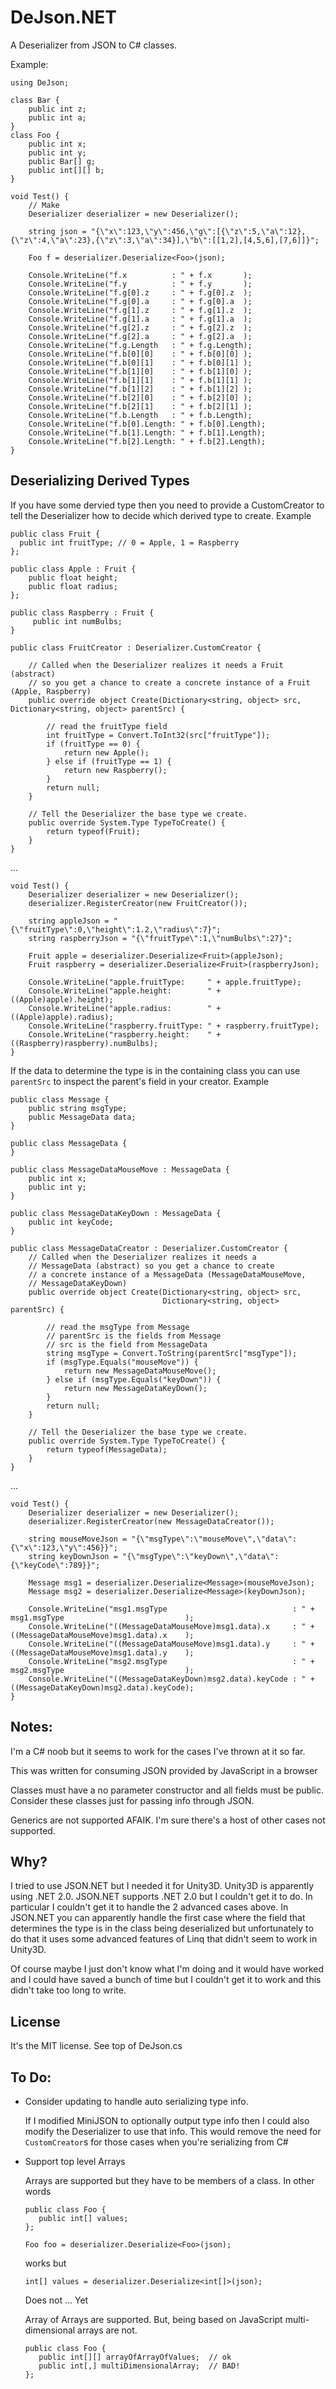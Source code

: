 DeJson.NET
==========

A Deserializer from JSON to C# classes.

Example:

    using DeJson;

    class Bar {
        public int z;
        public int a;
    }
    class Foo {
        public int x;
        public int y;
        public Bar[] g;
        public int[][] b;
    }

    void Test() {
        // Make
        Deserializer deserializer = new Deserializer();

        string json = "{\"x\":123,\"y\":456,\"g\":[{\"z\":5,\"a\":12},{\"z\":4,\"a\":23},{\"z\":3,\"a\":34}],\"b\":[[1,2],[4,5,6],[7,6]]}";

        Foo f = deserializer.Deserialize<Foo>(json);

        Console.WriteLine("f.x          : " + f.x       );
        Console.WriteLine("f.y          : " + f.y       );
        Console.WriteLine("f.g[0].z     : " + f.g[0].z  );
        Console.WriteLine("f.g[0].a     : " + f.g[0].a  );
        Console.WriteLine("f.g[1].z     : " + f.g[1].z  );
        Console.WriteLine("f.g[1].a     : " + f.g[1].a  );
        Console.WriteLine("f.g[2].z     : " + f.g[2].z  );
        Console.WriteLine("f.g[2].a     : " + f.g[2].a  );
        Console.WriteLine("f.g.Length   : " + f.g.Length);
        Console.WriteLine("f.b[0][0]    : " + f.b[0][0] );
        Console.WriteLine("f.b[0][1]    : " + f.b[0][1] );
        Console.WriteLine("f.b[1][0]    : " + f.b[1][0] );
        Console.WriteLine("f.b[1][1]    : " + f.b[1][1] );
        Console.WriteLine("f.b[1][2]    : " + f.b[1][2] );
        Console.WriteLine("f.b[2][0]    : " + f.b[2][0] );
        Console.WriteLine("f.b[2][1]    : " + f.b[2][1] );
        Console.WriteLine("f.b.Length   : " + f.b.Length);
        Console.WriteLine("f.b[0].Length: " + f.b[0].Length);
        Console.WriteLine("f.b[1].Length: " + f.b[1].Length);
        Console.WriteLine("f.b[2].Length: " + f.b[2].Length);
    }

Deserializing Derived Types
---------------------------

If you have some dervied type then you need to provide a CustomCreator to tell
the Deserializer how to decide which derived type to create. Example

    public class Fruit {
      public int fruitType; // 0 = Apple, 1 = Raspberry
    };

    public class Apple : Fruit {
        public float height;
        public float radius;
    };

    public class Raspberry : Fruit {
         public int numBulbs;
    }

    public class FruitCreator : Deserializer.CustomCreator {

        // Called when the Deserializer realizes it needs a Fruit (abstract)
        // so you get a chance to create a concrete instance of a Fruit (Apple, Raspberry)
        public override object Create(Dictionary<string, object> src, Dictionary<string, object> parentSrc) {

            // read the fruitType field
            int fruitType = Convert.ToInt32(src["fruitType"]);
            if (fruitType == 0) {
                return new Apple();
            } else if (fruitType == 1) {
                return new Raspberry();
            }
            return null;
        }

        // Tell the Deserializer the base type we create.
        public override System.Type TypeToCreate() {
            return typeof(Fruit);
        }
    }

...

    void Test() {
        Deserializer deserializer = new Deserializer();
        deserializer.RegisterCreator(new FruitCreator());

        string appleJson = "{\"fruitType\":0,\"height\":1.2,\"radius\":7}";
        string raspberryJson = "{\"fruitType\":1,\"numBulbs\":27}";

        Fruit apple = deserializer.Deserialize<Fruit>(appleJson);
        Fruit raspberry = deserializer.Deserialize<Fruit>(raspberryJson);

        Console.WriteLine("apple.fruitType:     " + apple.fruitType);
        Console.WriteLine("apple.height:        " + ((Apple)apple).height);
        Console.WriteLine("apple.radius:        " + ((Apple)apple).radius);
        Console.WriteLine("raspberry.fruitType: " + raspberry.fruitType);
        Console.WriteLine("raspberry.height:    " + ((Raspberry)raspberry).numBulbs);
    }

If the data to determine the type is in the containing class you can use `parentSrc` to
inspect the parent's field in your creator. Example

    public class Message {
        public string msgType;
        public MessageData data;
    }

    public class MessageData {
    }

    public class MessageDataMouseMove : MessageData {
        public int x;
        public int y;
    }

    public class MessageDataKeyDown : MessageData {
        public int keyCode;
    }

    public class MessageDataCreator : Deserializer.CustomCreator {
        // Called when the Deserializer realizes it needs a
        // MessageData (abstract) so you get a chance to create
        // a concrete instance of a MessageData (MessageDataMouseMove,
        // MessageDataKeyDown)
        public override object Create(Dictionary<string, object> src,
                                      Dictionary<string, object> parentSrc) {

            // read the msgType from Message
            // parentSrc is the fields from Message
            // src is the field from MessageData
            string msgType = Convert.ToString(parentSrc["msgType"]);
            if (msgType.Equals("mouseMove")) {
                return new MessageDataMouseMove();
            } else if (msgType.Equals("keyDown")) {
                return new MessageDataKeyDown();
            }
            return null;
        }

        // Tell the Deserializer the base type we create.
        public override System.Type TypeToCreate() {
            return typeof(MessageData);
        }
    }

...

    void Test() {
        Deserializer deserializer = new Deserializer();
        deserializer.RegisterCreator(new MessageDataCreator());

        string mouseMoveJson = "{\"msgType\":\"mouseMove\",\"data\":{\"x\":123,\"y\":456}}";
        string keyDownJson = "{\"msgType\":\"keyDown\",\"data\":{\"keyCode\":789}}";

        Message msg1 = deserializer.Deserialize<Message>(mouseMoveJson);
        Message msg2 = deserializer.Deserialize<Message>(keyDownJson);

        Console.WriteLine("msg1.msgType                            : " + msg1.msgType                           );
        Console.WriteLine("((MessageDataMouseMove)msg1.data).x     : " + ((MessageDataMouseMove)msg1.data).x    );
        Console.WriteLine("((MessageDataMouseMove)msg1.data).y     : " + ((MessageDataMouseMove)msg1.data).y    );
        Console.WriteLine("msg2.msgType                            : " + msg2.msgType                           );
        Console.WriteLine("((MessageDataKeyDown)msg2.data).keyCode : " + ((MessageDataKeyDown)msg2.data).keyCode);
    }

Notes:
------

I'm a C# noob but it seems to work for the cases I've thrown at it so far.

This was written for consuming JSON provided by JavaScript in a browser

Classes must have a no parameter constructor and all fields must be public.
Consider these classes just for passing info through JSON.

Generics are not supported AFAIK. I'm sure there's a host of other cases
not supported.

Why?
----

I tried to use JSON.NET but I needed it for Unity3D. Unity3D is apparently
using .NET 2.0. JSON.NET supports .NET 2.0 but I couldn't get it to
do. In particular I couldn't get it to handle the 2 advanced cases
above. In JSON.NET you can apparently handle the first case where
the field that determines the type is in the class being deserialized
but unfortunately to do that it uses some advanced features of Linq
that didn't seem to work in Unity3D.

Of course maybe I just don't know what I'm doing and it would have worked
and I could have saved a bunch of time but I couldn't get it to work
and this didn't take too long to write.

License
-------

It's the MIT license. See top of DeJson.cs


To Do:
------

*   Consider updating to handle auto serializing type info.

    If I modified MiniJSON to optionally output type info then I could also
    modify the Deserializer to use that info. This would remove the need
    for `CustomCreator`s for those cases when you're serializing from
    C#

*   Support top level Arrays

    Arrays are supported but they have to be members of a class. In other words

        public class Foo {
           public int[] values;
        };

        Foo foo = deserializer.Deserialize<Foo>(json);

    works but

        int[] values = deserializer.Deserialize<int[]>(json);

    Does not ... Yet

    Array of Arrays are supported. But, being based on JavaScript multi-dimensional arrays
    are not.

        public class Foo {
           public int[][] arrayOfArrayOfValues;  // ok
           public int[,] multiDimensionalArray;  // BAD!
        };



